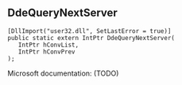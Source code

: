 ## DdeQueryNextServer

```
[DllImport("user32.dll", SetLastError = true)]
public static extern IntPtr DdeQueryNextServer(
   IntPtr hConvList,
   IntPtr hConvPrev
);
```

Microsoft documentation: (TODO)
